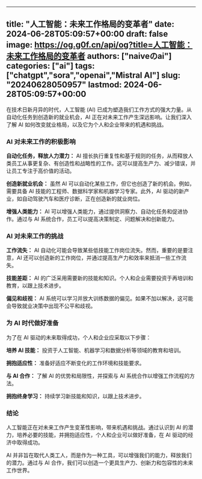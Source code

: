 
---
title: "人工智能：未来工作格局的变革者"
date: 2024-06-28T05:09:57+00:00
draft: false
image: https://og.g0f.cn/api/og?title=人工智能：未来工作格局的变革者
authors: ["naiveのai"]
categories: ["ai"]
tags: ["chatgpt","sora","openai","Mistral AI"]
slug: "20240628050957"
lastmod: 2024-06-28T05:09:57+00:00
---
在技术日新月异的时代，人工智能 (AI) 已成为塑造我们工作方式的强大力量。从自动化任务到创造新的就业机会，AI 正在对未来工作产生深远影响。让我们深入了解 AI 如何改变就业格局，以及它为个人和企业带来的机遇和挑战。

### AI 对未来工作的积极影响

**自动化任务，释放人力潜力：**
AI 擅长执行重复性和基于规则的任务，从而释放人类员工从事更复杂、有创造性和战略性的工作。这可以提高生产力、减少错误，并让员工专注于高价值的活动。

**创造新就业机会：**
虽然 AI 可以自动化某些工作，但它也创造了新的机会。例如，需要具备 AI 技能的工程师、数据科学家和机器学习专家。此外，AI 驱动的新产业，如自动驾驶汽车和医疗诊断，正在创造新的就业岗位。

**增强人类能力：**
AI 可以增强人类能力，通过提供洞察力、自动化任务和促进协作。通过与 AI 系统合作，员工可以提高决策制定、问题解决和创新能力。

### AI 对未来工作的挑战

**工作流失：**
AI 自动化可能会导致某些低技能工作岗位流失。然而，重要的是要注意，AI 还可以创造新的工作岗位，并通过提高生产力和效率来抵消一些工作流失。

**技能差距：**
AI 的广泛采用需要新的技能和知识。个人和企业需要投资于再培训和教育，以跟上技术进步。

**偏见和歧视：**
AI 系统可以学习并放大训练数据的偏见。如果不加以解决，这可能会导致就业决策中出现不公平和歧视。

### 为 AI 时代做好准备

为了在 AI 驱动的未来取得成功，个人和企业应采取以下步骤：

**培养 AI 技能：**
投资于人工智能、机器学习和数据分析等领域的教育和培训。

**拥抱适应性：**
准备好适应不断变化的工作环境和技能要求。

**与 AI 合作：**
了解 AI 的优势和局限性，并探索与 AI 系统合作以增强工作流程的方法。

**拥抱终身学习：**
持续学习新技能和知识，以跟上技术进步。

### 结论

人工智能正在对未来工作产生变革性影响，带来机遇和挑战。通过认识到 AI 的潜力，培养必要的技能，并拥抱适应性，个人和企业可以做好准备，在 AI 驱动的经济中取得成功。

AI 并非旨在取代人类工人，而是作为一种工具，可以增强我们的能力，释放我们的潜力。通过与 AI 合作，我们可以创造一个更具生产力、创新力和包容性的未来工作世界。